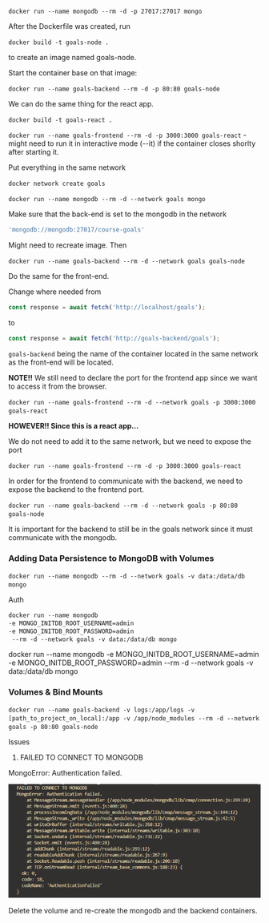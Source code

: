 `docker run --name mongodb --rm -d -p 27017:27017 mongo`

After the Dockerfile was created, run

`docker build -t goals-node .`

to create an image named goals-node.

Start the container base on that image:

`docker run --name goals-backend --rm -d -p 80:80 goals-node`


We can do the same thing for the react app.

`docker build -t goals-react .`

`docker run --name goals-frontend --rm -d -p 3000:3000 goals-react` - might need to
run it in interactive mode (--it) if the container closes shorlty after starting it.

Put everything in the same network

`docker network create goals`

`docker run --name mongodb --rm -d --network goals mongo` 

Make sure that the back-end is set to the mongodb in the network

```js
'mongodb://mongodb:27017/course-goals'
```

Might need to recreate image. Then

`docker run --name goals-backend --rm -d --network goals goals-node`

Do the same for the front-end.

Change where needed from

```js
const response = await fetch('http://localhost/goals');
```

to 

```js
const response = await fetch('http://goals-backend/goals');
```

`goals-backend` being the name of the container located in the same network as
the front-end will be located.

<b>NOTE!!</b>
We still need to declare the port for the frontend app since we want to access it from the 
browser.

`docker run --name goals-frontend --rm -d --network goals -p 3000:3000 goals-react`


<b>HOWEVER!! Since this is a react app...</b>


We do not need to add it to the same network, but we need to expose the port

`docker run --name goals-frontend --rm -d -p 3000:3000 goals-react`

In order for the frontend to communicate with the backend, we need to expose
the backend to the frontend port.

`docker run --name goals-backend --rm -d --network goals -p 80:80 goals-node`

It is important for the backend to still be in the goals network since it must
communicate with the mongodb.


### Adding Data Persistence to MongoDB with Volumes

`docker run --name mongodb --rm -d --network goals -v data:/data/db mongo` 

Auth
```
docker run --name mongodb 
-e MONGO_INITDB_ROOT_USERNAME=admin
-e MONGO_INITDB_ROOT_PASSWORD=admin
 --rm -d --network goals -v data:/data/db mongo
```
docker run --name mongodb -e MONGO_INITDB_ROOT_USERNAME=admin -e MONGO_INITDB_ROOT_PASSWORD=admin --rm -d --network goals -v data:/data/db mongo


### Volumes & Bind Mounts

`docker run --name goals-backend -v logs:/app/logs -v [path_to_project_on_local]:/app -v /app/node_modules --rm -d --network goals -p 80:80 goals-node`

Issues


1. FAILED TO CONNECT TO MONGODB

MongoError: Authentication failed.

![Alt text](image.png)

Delete the volume and re-create the mongodb and the backend containers.
